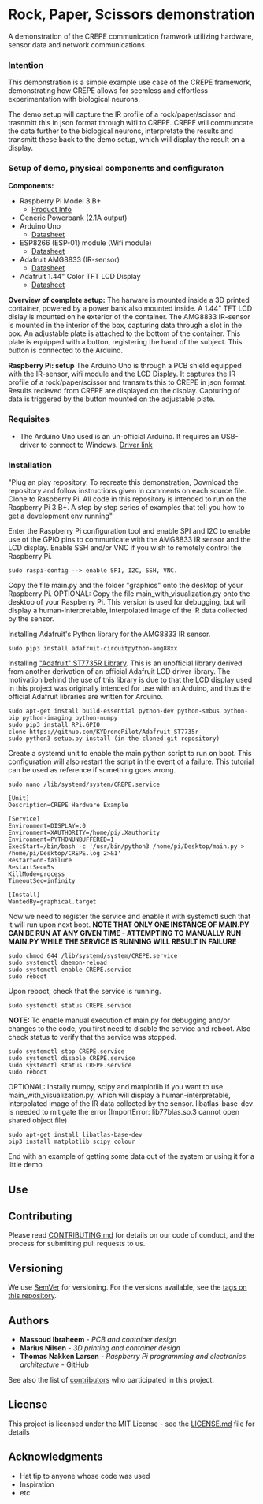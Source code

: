 # Rock, Paper, Scissors demonstration
A demonstration of the CREPE communication framwork utilizing hardware, sensor data and network communications. 



### Intention
This demonstration is a simple example use case of the CREPE framework, demonstrating how CREPE allows for seemless and effortless experimentation with biological neurons. 

The demo setup will capture the IR profile of a rock/paper/scissor and trasnmitt this in json format through wifi to CREPE. CREPE will communcate the data further to the biological neurons, interpretate the results and transmitt these back to the demo setup, which will display the result on a display. 


### Setup of demo, physical components and configuraton

**Components:**
- Raspberry Pi Model 3 B+
  - [Product Info](https://www.raspberrypi.org/products/raspberry-pi-3-model-b-plus/)
- Generic Powerbank (2.1A output)
- Arduino Uno       
  - [Datasheet](https://www.terraelectronica.ru/pdf/show?pdf_file=%2Fz%2FDatasheet%2FU%2FUNO_R3(CH340G).pdf&fbclid=IwAR2FrlMjTS1hMZOYdpzgNwjVe-th5LTBIL-3l3MgKYxddCArinXqffufGAc)
- ESP8266 (ESP-01) module (Wifi module)
  - [Datasheet](http://wiki.ai-thinker.com/_media/esp8266/docs/a001ps01a2_esp-01_product_specification_v1.2.pdf?fbclid=IwAR2E6Dpguf-HQLodjZ8DdVEVA4pAAcRWWhqb_sUmmcb46i1hmuMgdBjYaW4)
- Adafruit AMG8833   (IR-sensor)
  - [Datasheet](https://cdn-learn.adafruit.com/downloads/pdf/adafruit-amg8833-8x8-thermal-camera-sensor.pdf?timestamp=1552457921)
- Adafruit 1.44" Color TFT LCD Display 
  - [Datasheet](https://cdn-learn.adafruit.com/downloads/pdf/adafruit-1-44-color-tft-with-micro-sd-socket.pdf?timestamp=1552457427)

**Overview of complete setup:**
The harware is mounted inside a 3D printed container, powered by a power bank also mounted inside. A 1.44" TFT LCD dislay is mounted on he exterior of the container. The AMG8833 IR-sensor is mounted in the interior of the box, capturing data through a slot in the box. An adjustable plate is attached to the bottom of the container. This plate is equipped with a button, registering the hand of the subject. This button is connected to the Arduino.

**Raspberry Pi: setup**
The Arduino Uno is through a PCB shield equipped with the IR-sensor, wifi module and the LCD Display. It captures the IR profile of a rock/paper/scissor and transmits this to CREPE in json format. Results recieved from CREPE are displayed on the display. Capturing of data is triggered by the button mounted on the adjustable plate. 

### Requisites 
- The Arduino Uno used is an un-official Arduino. It requires an USB-driver to connect to Windows. [Driver link]()

### Installation

"Plug an play repository. To recreate this demonstration, Download the repository and follow instructions given in comments on each source file. Clone to Raspberry Pi. All code in this repository is intended to run on the Raspberry Pi 3 B+.
A step by step series of examples that tell you how to get a development env running"

Enter the Raspberry Pi configuration tool and enable SPI and I2C to enable use of the GPIO pins to communicate with the AMG8833 IR sensor and the LCD display. Enable SSH and/or VNC if you wish to remotely control the Raspberry Pi. 
```
sudo raspi-config --> enable SPI, I2C, SSH, VNC.
```

Copy the file main.py and the folder "graphics" onto the desktop of your Raspberry Pi. 
OPTIONAL: Copy the file main_with_visualization.py onto the desktop of your Raspberry Pi. This version is used for debugging, but will display a human-interpretable, interpolated image of the IR data collected by the sensor.

Installing Adafruit's Python library for the AMG8833 IR sensor.
```
sudo pip3 install adafruit-circuitpython-amg88xx
```

Installing ["Adafruit" ST7735R Library](https://github.com/KYDronePilot/Adafruit_ST7735r). This is an unofficial library derived from another derivation of an official Adafruit LCD driver library. The motivation behind the use of this library is due to that the LCD display used in this project was originally intended for use with an Arduino, and thus the official Adafruit libraries are written for Arduino.

```
sudo apt-get install build-essential python-dev python-smbus python-pip python-imaging python-numpy
sudo pip3 install RPi.GPIO
clone https://github.com/KYDronePilot/Adafruit_ST7735r
sudo python3 setup.py install (in the cloned git repository)
```

Create a systemd unit to enable the main python script to run on boot. This configuration will also restart the script in the event of a failure. This [tutorial](https://www.raspberrypi-spy.co.uk/2015/10/how-to-autorun-a-python-script-on-boot-using-systemd/) can be used as reference if something goes wrong.
```
sudo nano /lib/systemd/system/CREPE.service
```

```
[Unit]
Description=CREPE Hardware Example

[Service]
Environment=DISPLAY=:0
Environment=XAUTHORITY=/home/pi/.Xauthority
Environment=PYTHONUNBUFFERED=1
ExecStart=/bin/bash -c '/usr/bin/python3 /home/pi/Desktop/main.py > /home/pi/Desktop/CREPE.log 2>&1'
Restart=on-failure
RestartSec=5s
KillMode=process
TimeoutSec=infinity

[Install]
WantedBy=graphical.target
```

Now we need to register the service and enable it with systemctl such that it will run upon next boot. **NOTE THAT ONLY ONE INSTANCE OF MAIN.PY CAN BE RUN AT ANY GIVEN TIME - ATTEMPTING TO MANUALLY RUN MAIN.PY WHILE THE SERVICE IS RUNNING WILL RESULT IN FAILURE**
```
sudo chmod 644 /lib/systemd/system/CREPE.service
sudo systemctl daemon-reload
sudo systemctl enable CREPE.service
sudo reboot
```

Upon reboot, check that the service is running.
```
sudo systemctl status CREPE.service
```
**NOTE:** To enable manual execution of main.py for debugging and/or changes to the code, you first need to disable the service and reboot. Also check status to verify that the service was stopped.
```
sudo systemctl stop CREPE.service
sudo systemctl disable CREPE.service
sudo systemctl status CREPE.service
sudo reboot
```

OPTIONAL: Instally numpy, scipy and matplotlib if you want to use main_with_visualization.py, which will display a human-interpretable, interpolated image of the IR data collected by the sensor.
libatlas-base-dev is needed to mitigate the error (ImportError: lib77blas.so.3 cannot open shared object file)
```
sudo apt-get install libatlas-base-dev 
pip3 install matplotlib scipy colour
```

End with an example of getting some data out of the system or using it for a little demo

## Use



## Contributing

Please read [CONTRIBUTING.md](https://gist.github.com/PurpleBooth/b24679402957c63ec426) for details on our code of conduct, and the process for submitting pull requests to us.

## Versioning

We use [SemVer](http://semver.org/) for versioning. For the versions available, see the [tags on this repository](https://github.com/your/project/tags). 

## Authors
* **Massoud Ibraheem** - *PCB and container design*
* **Marius Nilsen** - *3D printing and container design*
* **Thomas Nakken Larsen** - *Raspberry Pi programming and electronics architecture* - [GitHub](https://github.com/Vimlekisen)

See also the list of [contributors](https://github.com/your/project/contributors) who participated in this project.

## License

This project is licensed under the MIT License - see the [LICENSE.md](LICENSE.md) file for details

## Acknowledgments

* Hat tip to anyone whose code was used
* Inspiration
* etc

